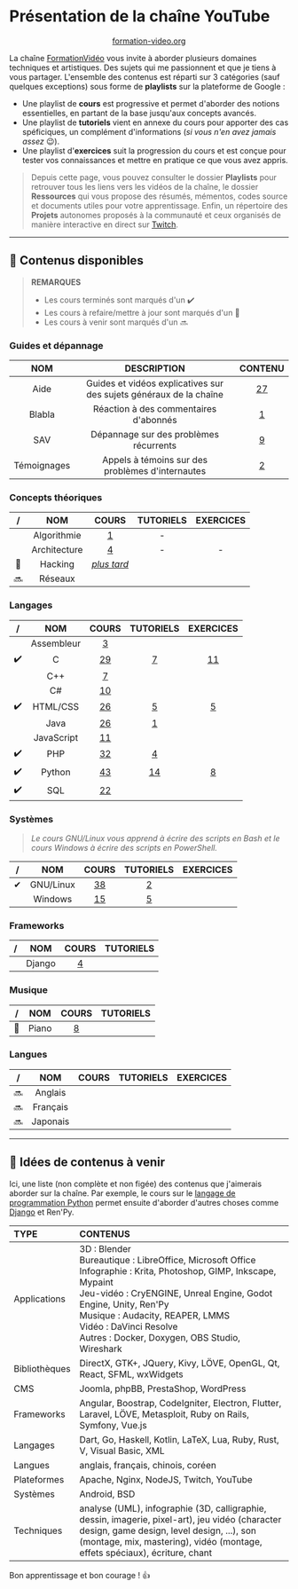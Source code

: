 # Présentation de la chaîne YouTube

<p align="center">
	<img src="https://nsa40.casimages.com/img/2019/10/10/191010123344352794.png" alt=""><br>
	<a href="https://formation-video.org">formation-video.org</a>
</p>

La chaîne [FormationVidéo](https://www.youtube.com/formationvideo8) vous invite à aborder plusieurs domaines techniques et artistiques. Des sujets qui me passionnent et que je tiens à vous partager. L'ensemble des contenus est réparti sur 3 catégories (sauf quelques exceptions) sous forme de **playlists** sur la plateforme de Google :

+ Une playlist de **cours** est progressive et permet d'aborder des notions essentielles, en partant de la base jusqu'aux concepts avancés.
+ Une playlist de **tutoriels** vient en annexe du cours pour apporter des cas spéficiques, un complément d'informations (_si vous n'en avez jamais assez_ 😉).
+ Une playlist d'**exercices** suit la progression du cours et est conçue pour tester vos connaissances et mettre en pratique ce que vous avez appris.

> Depuis cette page, vous pouvez consulter le dossier **Playlists** pour retrouver tous les liens vers les vidéos de la chaîne, le dossier **Ressources** qui vous propose des résumés, mémentos, codes source et documents utiles pour votre apprentissage. Enfin, un répertoire des **Projets** autonomes proposés à la communauté et ceux organisés de manière interactive en direct sur [Twitch](https://www.twitch.tv/jachampagne).

---

## 🌱 Contenus disponibles

> **REMARQUES**
> + Les cours terminés sont marqués d'un ✔️
> + Les cours à refaire/mettre à jour sont marqués d'un 🔁
> + Les cours à venir sont marqués d'un 🔜

### Guides et dépannage

|NOM|DESCRIPTION|CONTENU|
|:--:|:--:|:--:|
|Aide|Guides et vidéos explicatives sur des sujets généraux de la chaîne|[27](https://github.com/jasonchampagne/FormationVideo/blob/master/Playlists/aide.md)|
|Blabla|Réaction à des commentaires d'abonnés|[1](https://github.com/jasonchampagne/FormationVideo/blob/master/Playlists/blabla.md)|
|SAV|Dépannage sur des problèmes récurrents|[9](https://github.com/jasonchampagne/FormationVideo/blob/master/Playlists/sav.md)|
|Témoignages|Appels à témoins sur des problèmes d'internautes|[2](https://github.com/jasonchampagne/FormationVideo/blob/master/Playlists/temoignages.md)|

### Concepts théoriques

|/|NOM|COURS|TUTORIELS|EXERCICES|
|:--:|:--:|:--:|:--:|:--:|
||Algorithmie|[1](https://github.com/jasonchampagne/FormationVideo/blob/master/Playlists/algorithmie-cours.md)|-||
||Architecture|[4](https://github.com/jasonchampagne/FormationVideo/blob/master/Playlists/architecture.md)|-|-|
|🔁|Hacking|[_plus tard_](https://jasonchampagne.fr/static/faq-youtube.html)|||
|🔜|Réseaux||||

### Langages

|/|NOM|COURS|TUTORIELS|EXERCICES|
|:--:|:--:|:--:|:--:|:--:|
||Assembleur|[3](https://github.com/jasonchampagne/FormationVideo/blob/master/Playlists/assembleur-cours.md)|||
|✔️|C|[29](https://github.com/jasonchampagne/FormationVideo/blob/master/Playlists/c-cours.md)|[7](https://github.com/jasonchampagne/FormationVideo/blob/master/Playlists/c-tutoriels.md)|[11](https://github.com/jasonchampagne/FormationVideo/blob/master/Playlists/c-exercices.md)|
||C++|[7](https://github.com/jasonchampagne/FormationVideo/blob/master/Playlists/cpp-cours.md)|||
||C#|[10](https://github.com/jasonchampagne/FormationVideo/blob/master/Playlists/csharp-cours.md)|||
|✔️|HTML/CSS|[26](https://github.com/jasonchampagne/FormationVideo/blob/master/Playlists/html-css-cours.md)|[5](https://github.com/jasonchampagne/FormationVideo/blob/master/Playlists/html-css-tutoriels.md)|[5](https://github.com/jasonchampagne/FormationVideo/blob/master/Playlists/html-css-exercices.md)|
||Java|[26](https://github.com/jasonchampagne/FormationVideo/blob/master/Playlists/java-cours.md)|[1](https://github.com/jasonchampagne/FormationVideo/blob/master/Playlists/java-tutoriels.md)||
||JavaScript|[11](https://github.com/jasonchampagne/FormationVideo/blob/master/Playlists/javascript-cours.md)|||
|✔️|PHP|[32](https://github.com/jasonchampagne/FormationVideo/blob/master/Playlists/php-cours.md)|[4](https://github.com/jasonchampagne/FormationVideo/blob/master/Playlists/php-tutoriels.md)||
|✔️|Python|[43](https://github.com/jasonchampagne/FormationVideo/blob/master/Playlists/python-cours.md)|[14](https://github.com/jasonchampagne/FormationVideo/blob/master/Playlists/python-tutoriels.md)|[8](https://github.com/jasonchampagne/FormationVideo/blob/master/Playlists/python-exercices.md)|
|✔️|SQL|[22](https://github.com/jasonchampagne/FormationVideo/blob/master/Playlists/sql-cours.md)|||

### Systèmes

> _Le cours GNU/Linux vous apprend à écrire des scripts en Bash et le cours Windows à écrire des scripts en PowerShell._

|/|NOM|COURS|TUTORIELS|EXERCICES|
|:--:|:--:|:--:|:--:|:--:|
|✔|GNU/Linux|[38](https://github.com/jasonchampagne/FormationVideo/blob/master/Playlists/gnu-linux-cours.md)|[2](https://github.com/jasonchampagne/FormationVideo/blob/master/Playlists/gnu-linux-tutoriels.md)||
||Windows|[15](https://github.com/jasonchampagne/FormationVideo/blob/master/Playlists/windows-cours.md)|[5](https://github.com/jasonchampagne/FormationVideo/blob/master/Playlists/windows-tutoriels.md)||

### Frameworks

|/|NOM|COURS|TUTORIELS|
|:--:|:--:|:--:|:--:|
||Django|[4](https://github.com/jasonchampagne/FormationVideo/blob/master/Playlists/django-cours.md)||

### Musique

|/|NOM|COURS|TUTORIELS|
|:--:|:--:|:--:|:--:|
|🔁|Piano|[8](https://github.com/jasonchampagne/FormationVideo/blob/master/Playlists/piano-cours.md)||

### Langues

|/|NOM|COURS|TUTORIELS|EXERCICES|
|:--:|:--:|:--:|:--:|:--:|
|🔜|Anglais||||
|🔜|Français||||
|🔜|Japonais||||

---

## 🌱 Idées de contenus à venir

Ici, une liste (non complète et non figée) des contenus que j'aimerais aborder sur la chaîne. Par exemple, le cours sur le [langage de programmation Python](https://www.youtube.com/playlist?list=PLrSOXFDHBtfHg8fWBd7sKPxEmahwyVBkC) permet ensuite d'aborder d'autres choses comme [Django](https://www.youtube.com/playlist?list=PLrSOXFDHBtfED_VFTa6labxAOPh29RYiO) et Ren'Py.

|TYPE|CONTENUS|
|:--|:--|
|Applications|3D : Blender<br>Bureautique : LibreOffice, Microsoft Office<br>Infographie : Krita, Photoshop, GIMP, Inkscape, Mypaint<br>Jeu-vidéo : CryENGINE, Unreal Engine, Godot Engine, Unity, Ren'Py<br>Musique : Audacity, REAPER, LMMS<br>Vidéo : DaVinci Resolve<br>Autres : Docker, Doxygen, OBS Studio, Wireshark|
|Bibliothèques|DirectX, GTK+, JQuery, Kivy, LÖVE, OpenGL, Qt, React, SFML, wxWidgets|
|CMS|Joomla, phpBB, PrestaShop, WordPress|
|Frameworks|Angular, Boostrap, CodeIgniter, Electron, Flutter, Laravel, LÖVE, Metasploit, Ruby on Rails, Symfony, Vue.js|
|Langages|Dart, Go, Haskell, Kotlin, LaTeX, Lua, Ruby, Rust, V, Visual Basic, XML|
|Langues|anglais, français, chinois, coréen|
|Plateformes|Apache, Nginx, NodeJS, Twitch, YouTube|
|Systèmes|Android, BSD|
|Techniques|analyse (UML), infographie (3D, calligraphie, dessin, imagerie, pixel-art), jeu vidéo (character design, game design, level design, ...), son (montage, mix, mastering), vidéo (montage, effets spéciaux), écriture, chant|

Bon apprentissage et bon courage ! 👍
